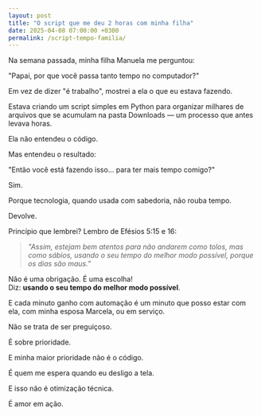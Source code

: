 ```yaml
---
layout: post
title: "O script que me deu 2 horas com minha filha"
date: 2025-04-08 07:00:00 +0300
permalink: /script-tempo-familia/
---
```

Na semana passada, minha filha Manuela me perguntou:

"Papai, por que você passa tanto tempo no computador?"

Em vez de dizer "é trabalho", mostrei a ela o que eu estava fazendo.

Estava criando um script simples em Python para organizar milhares de arquivos que se acumulam na pasta Downloads — um processo que antes levava horas.

Ela não entendeu o código.

Mas entendeu o resultado:

"Então você está fazendo isso... para ter mais tempo comigo?"

Sim.

Porque tecnologia, quando usada com sabedoria, não rouba tempo.

Devolve.

Princípio que lembrei? Lembro de Efésios 5:15 e 16:

> *"Assim, estejam bem atentos para não andarem como tolos, mas como sábios, usando o seu tempo do melhor modo possível, porque os dias são maus."*

Não é uma obrigação. É uma escolha!  
Diz: **usando o seu tempo do melhor modo possível**.

E cada minuto ganho com automação é um minuto que posso estar com ela, com minha esposa Marcela, ou em serviço.

Não se trata de ser preguiçoso.

É sobre prioridade.

E minha maior prioridade não é o código.

É quem me espera quando eu desligo a tela.

E isso não é otimização técnica.

É amor em ação.
